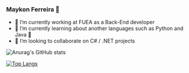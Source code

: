 ### Maykon Ferreira 👋 

- 🔭 I’m currently working at FUEA as a Back-End developer
- 🌱 I’m currently learning about another languages such as Python and Java 👀
- 👯 I’m looking to collaborate on C# / .NET projects 


![Anurag's GitHub stats](https://github-readme-stats.vercel.app/api?username=MaykonFerrero&show_icons=true&theme=radical)

[![Top Langs](https://github-readme-stats.vercel.app/api/top-langs/?username=MaykonFerrero&layout=compact)](https://github.com/MaykonFerrero/github-readme-stats)

